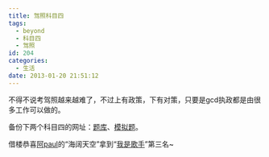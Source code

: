 ```yaml
---
title: 驾照科目四
tags:
  - beyond
  - 科目四
  - 驾照
id: 204
categories:
  - 生活
date: 2013-01-20 21:51:12
---
```


不得不说考驾照越来越难了，不过上有政策，下有对策，只要是gcd执政都是由很多工作可以做的。

备份下两个科目四的网址：[题库](http://wenku.baidu.com/view/84567fe3172ded630b1cb69f.html?pn=1 "科目四题库")、[模拟题](http://kao.jsyst.cn/anquan/ "模拟题")。

借楼恭喜[阿paul](http://weibo.com/u/1730454584 "黄贯中的微博")的“海阔天空”拿到“[我是歌手](http://v.youku.com/v_show/id_XNTAzODQyMzIw.html?firsttime=4172 "“我是歌手”第一季")”第三名~
